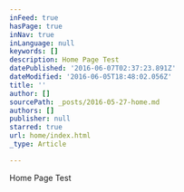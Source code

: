 ```yaml
---
inFeed: true
hasPage: true
inNav: true
inLanguage: null
keywords: []
description: Home Page Test
datePublished: '2016-06-07T02:37:23.891Z'
dateModified: '2016-06-05T18:48:02.056Z'
title: ''
author: []
sourcePath: _posts/2016-05-27-home.md
authors: []
publisher: null
starred: true
url: home/index.html
_type: Article

---
```

Home Page Test